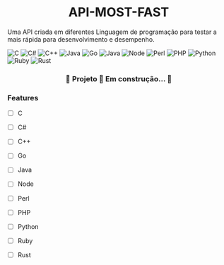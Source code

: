 <h1 align="center">API-MOST-FAST</h1>
<p> Uma API criada em diferentes Linguagem de programação para testar a mais rápida para desenvolvimento e desempenho.</p>


![C](https://img.shields.io/badge/-A8B9CC?style=flat&logo=C&logoColor=fff)
![C#](https://img.shields.io/badge/-C&sharp;-512BD4?style=flat)
![C++](https://img.shields.io/badge/-00599C?style=flat&logo=cplusplus&logoColor=fff)
![Java](https://img.shields.io/badge/-Java-C33?style=flat&logo=Java&logoColor=007396)
![Go](https://img.shields.io/badge/-Go-00ADD8?style=flat&logo=Go&logoColor=000)
![Java](https://img.shields.io/badge/-Java-C33?style=flat&logo=Java&logoColor=007396)
![Node](https://img.shields.io/badge/-Node-339933?style=flat&logo=nodedotjs&logoColor=000)
![Perl](https://img.shields.io/badge/-Perl-39457E?style=flat&logo=Perl&logoColor=000)
![PHP](https://img.shields.io/badge/-PHP-777BB4?style=flat&logo=PHP&logoColor=000)
![Python](https://img.shields.io/badge/-Python-3776AB?style=flat&logo=Python&logoColor=000)
![Ruby](https://img.shields.io/badge/-Ruby-CC342D?style=flat&logo=Ruby&logoColor=000)
![Rust](https://img.shields.io/badge/-Rust-000000?style=flat&logo=Rust&logoColor=007396)


<h3 align="center"> 
	🚧  Projeto 🚀 Em construção...  🚧
</h3>


### Features

- [ ] C
- [ ] C#
- [ ] C++
- [ ] Go
- [ ] Java
- [ ] Node
- [ ] Perl
- [ ] PHP
- [ ] Python
- [ ] Ruby
- [ ] Rust

